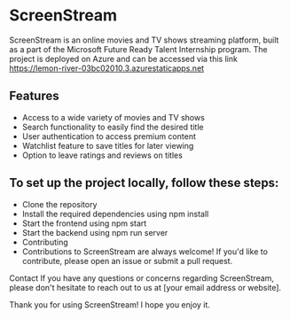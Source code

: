 # ScreenStream
ScreenStream is an online movies and TV shows streaming platform, built as a part of the Microsoft Future Ready Talent Internship program. The project is deployed on Azure and can be accessed via this link https://lemon-river-03bc02010.3.azurestaticapps.net

## Features
- Access to a wide variety of movies and TV shows
- Search functionality to easily find the desired title
- User authentication to access premium content
- Watchlist feature to save titles for later viewing
- Option to leave ratings and reviews on titles

## To set up the project locally, follow these steps:

- Clone the repository
- Install the required dependencies using npm install
- Start the frontend using npm start
- Start the backend using npm run server
- Contributing
- Contributions to ScreenStream are always welcome! If you'd like to contribute, please open an issue or submit a pull request.


Contact
If you have any questions or concerns regarding ScreenStream, please don't hesitate to reach out to us at [your email address or website].

Thank you for using ScreenStream! I hope you enjoy it.
